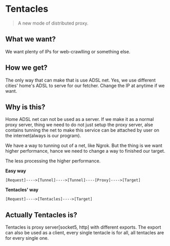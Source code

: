 # Tentacles

> A new mode of distributed proxy.

## What we want?

We want plenty of IPs for web-crawlling or something else.

## How we get?

The only way that can make that is use ADSL net.
Yes, we use different cities' home's ADSL to serve for our fetcher.
Change the IP at anytime if we want.

## Why is this?

Home ADSL net can not be used as a server.
If we make it as a normal proxy server,
thing we need to do not just setup the proxy server,
alse contains tunning the net to make this service can be attached
by user on the internet(always is our program).

We have a way to tunning out of a net, like Ngrok.
But the thing is we want higher performance,
hance we need to change a way to finished our target.

The less processing the higher performance.

**Easy way**

```
[Request]---->[Tunnel]---->[Tunnel]----[Proxy]---->[Target]
```

**Tentacles' way**

```
[Request]---->[Tentacles]---->[Target]
```

## Actually Tentacles is?

Tentacles is proxy server[socket5, http] with different exports.
The export can also be used as a client, every single tentacle is for all, all tentacles are for every single one.